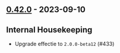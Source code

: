 ## [0.42.0](https://github.com/kevin-lee/extras/issues?q=is%3Aissue+is%3Aclosed+-label%3Ainvalid+milestone%3Amilestone43) - 2023-09-10

## Internal Housekeeping
* Upgrade effectie to `2.0.0-beta12` (#433)
